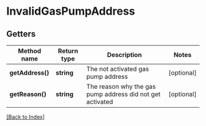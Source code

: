 # InvalidGasPumpAddress

## Getters

Method name | Return type | Description | Notes
------------ | ------------- | ------------- | -------------
**getAddress()** | **string** | The not activated gas pump address | [optional]
**getReason()** | **string** | The reason why the gas pump address did not get activated | [optional]

[[Back to Index]](../index.md)
